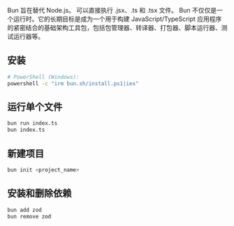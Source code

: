 Bun 旨在替代 Node.js。
可以直接执行 .jsx、.ts 和 .tsx 文件。
Bun 不仅仅是一个运行时。它的长期目标是成为一个用于构建 JavaScript/TypeScript 应用程序的紧密结合的基础架构工具包，包括包管理器、转译器、打包器、脚本运行器、测试运行器等。
## 安装
```sh
# PowerShell (Windows):
powershell -c "irm bun.sh/install.ps1|iex"
```
## 运行单个文件
```sh
bun run index.ts
bun index.ts
```
## 新建项目
```sh
bun init <project_name>
```
## 安装和删除依赖
```sh
bun add zod
bun remove zod
```